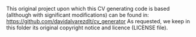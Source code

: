 This original project upon which this CV generating code is based (allthough with significant modifications) can be found in: https://github.com/davidalvarezdlt/cv_generator
As requested, we keep in this folder its original copyright notice and licence (LICENSE file).
